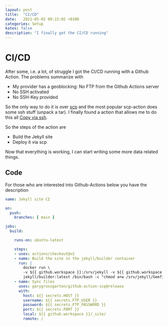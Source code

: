 ```yaml
---
layout: post
title:  "CI/CD"
date:   2021-05-02 00:22:02 +0100
categories: Setup
katex: false
description: "I finally got the CI/CD running"
---
```

# CI/CD

After some, i.e. a lot, of struggle I got the CI/CD running with a Github Action. The problems summarize with

- My provider has a geoblocking: No FTP from the Github Actions server
- No SSH activated
- No SSH-Key provided

So the only way to do it is over [scp](https://man.openbsd.org/scp.1) and the most popular scp-action does some ssh stuff (unpack a tar). I finally found a action that allows me to do this all [Copy via ssh](https://github.com/marketplace/actions/copy-via-ssh).

So the steps of the action are

- Build the Jekyll site
- Deploy it via scp

Now that everything is working, I can start writing some more data related things.

## Code

For those who are interested into Github-Actions below you have the description

```yaml
name: Jekyll site CI

on:
  push:
    branches: [ main ]

jobs:
  build:

    runs-on: ubuntu-latest

    steps:
    - uses: actions/checkout@v2
    - name: Build the site in the jekyll/builder container
      run: |
        docker run \
        -v ${{ github.workspace }}:/srv/jekyll -v ${{ github.workspace }}/_site:/srv/jekyll/_site \
        jekyll/builder:latest /bin/bash -c "chmod a+w /srv/jekyll/Gemfile.lock && chmod 777 /srv/jekyll && jekyll build --future"
    - name: Sync files
      uses: garygrossgarten/github-action-scp@release
      with:
        host: ${{ secrets.HOST }}
        username: ${{ secrets.FTP_USER }}
        password: ${{ secrets.FTP_PASSWORD }}
        port: ${{ secrets.PORT }}
        local: ${{ github.workspace }}/_site/
        remote: /
```